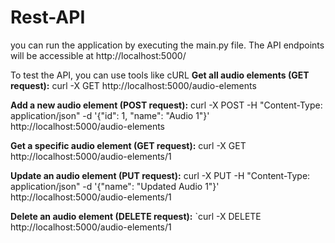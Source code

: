 # Rest-API
 you can run the application by executing the main.py file. The API endpoints will be accessible at http://localhost:5000/
 
 To test the API, you can use tools like cURL
 **Get all audio elements (GET request):**
 curl -X GET http://localhost:5000/audio-elements

**Add a new audio element (POST request):**
curl -X POST -H "Content-Type: application/json" -d '{"id": 1, "name": "Audio 1"}' http://localhost:5000/audio-elements

**Get a specific audio element (GET request):**
curl -X GET http://localhost:5000/audio-elements/1

**Update an audio element (PUT request):**
curl -X PUT -H "Content-Type: application/json" -d '{"name": "Updated Audio 1"}' http://localhost:5000/audio-elements/1

**Delete an audio element (DELETE request):**
  `curl -X DELETE http://localhost:5000/audio-elements/1
